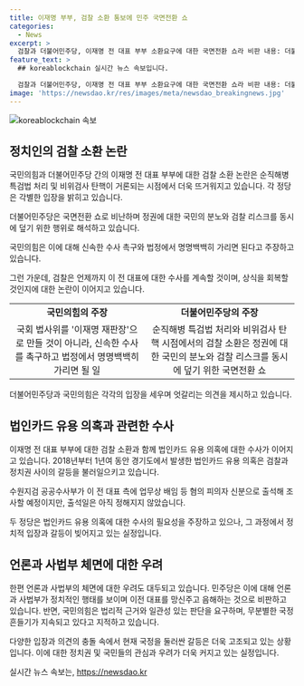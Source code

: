 ```yaml
---
title: 이재명 부부, 검찰 소환 통보에 민주 국면전환 쇼
categories:
  - News
excerpt: >
  검찰과 더불어민주당, 이재명 전 대표 부부 소환요구에 대한 국면전환 쇼라 비판 내용: 더불어민주당은 이재명 전 대표 부부에 대한 검찰 소환요구를 국면전환 쇼로 비판하며, 검찰의 수사를 향한 비판을 제기했습니다. 국민의힘은 결백한 채 명명백백한 수사를 촉구하고, 불필요한 국정 흔들기에 대해 비판했습니다. 이재명 전 대표의 사법 리스크에 대한 논의가 계속되는 가운데 민주당과 국민의힘은 입장을 대립시켰습니다.
feature_text: >
  ## koreablockchain 실시간 뉴스 속보입니다.

  검찰과 더불어민주당, 이재명 전 대표 부부 소환요구에 대한 국면전환 쇼라 비판 내용: 더불어민주당은 이재명 전 대표 부부에 대한 검찰 소환요구를 국면전환 쇼로 비판하며, 검찰의 수사를 향한 비판을 제기했습니다. 국민의힘은 결백한 채 명명백백한 수사를 촉구하고, 불필요한 국정 흔들기에 대해 비판했습니다. 이재명 전 대표의 사법 리스크에 대한 논의가 계속되는 가운데 민주당과 국민의힘은 입장을 대립시켰습니다.
image: 'https://newsdao.kr/res/images/meta/newsdao_breakingnews.jpg'
---
```


<p><img src="https://newsdao.kr/res/images/meta/newsdao_breakingnews.jpg" alt="koreablockchain 속보" /></p>

<h2 data-ke-size="size26">정치인의 검찰 소환 논란</h2>

<p>국민의힘과 더불어민주당 간의 이재명 전 대표 부부에 대한 검찰 소환 논란은 순직해병 특검법 처리 및 비위검사 탄핵이 거론되는 시점에서 더욱 뜨거워지고 있습니다. 각 정당은 각별한 입장을 밝히고 있습니다.</p>

<p data-ke-size="size16">더불어민주당은 국면전환 쇼로 비난하며 정권에 대한 국민의 분노와 검찰 리스크를 동시에 덮기 위한 행위로 해석하고 있습니다.</p>

<p>국민의힘은 이에 대해 신속한 수사 촉구와 법정에서 명명백백히 가리면 된다고 주장하고 있습니다.</p>

<p>그런 가운데, 검찰은 언제까지 이 전 대표에 대한 수사를 계속할 것이며, 상식을 회복할 것인지에 대한 논란이 이어지고 있습니다.</p>

<table>
  <tr>
    <td style="text-align: center; height: 30px;"><b>국민의힘의 주장</b></td>
    <td style="text-align: center; height: 30px;"><b>더불어민주당의 주장</b></td>
  </tr>
  <tr>
    <td style="text-align: center; height: 80px;">국회 법사위를 '이재명 재판장'으로 만들 것이 아니라, 신속한 수사를 촉구하고 법정에서 명명백백히 가리면 될 일</td>
    <td style="text-align: center; height: 80px;">순직해병 특검법 처리와 비위검사 탄핵 시점에서의 검찰 소환은 정권에 대한 국민의 분노와 검찰 리스크를 동시에 덮기 위한 국면전환 쇼</td>
  </tr>
</table>

<p>더불어민주당과 국민의힘은 각각의 입장을 세우며 엇갈리는 의견을 제시하고 있습니다.</p>

<h2 data-ke-size="size26">법인카드 유용 의혹과 관련한 수사</h2>

<p>이재명 전 대표 부부에 대한 검찰 소환과 함께 법인카드 유용 의혹에 대한 수사가 이어지고 있습니다. 2018년부터 1년여 동안 경기도에서 발생한 법인카드 유용 의혹은 검찰과 정치권 사이의 갈등을 불러일으키고 있습니다.</p>

<p data-ke-size="size16">수원지검 공공수사부가 이 전 대표 측에 업무상 배임 등 혐의 피의자 신분으로 출석해 조사할 예정이지만, 출석일은 아직 정해지지 않았습니다.</p>

<p>두 정당은 법인카드 유용 의혹에 대한 수사의 필요성을 주장하고 있으나, 그 과정에서 정치적 입장과 갈등이 빚어지고 있는 실정입니다.</p>

<h2 data-ke-size="size26">언론과 사법부 체면에 대한 우려</h2>

<p>한편 언론과 사법부의 체면에 대한 우려도 대두되고 있습니다. 민주당은 이에 대해 언론과 사법부가 정치적인 행태를 보이며 이전 대표를 망신주고 음해하는 것으로 비판하고 있습니다. 반면, 국민의힘은 법리적 근거와 일관성 있는 판단을 요구하며, 무분별한 국정 흔들기가 지속되고 있다고 지적하고 있습니다.</p>

<p>다양한 입장과 의견의 충돌 속에서 현재 국정을 둘러싼 갈등은 더욱 고조되고 있는 상황입니다. 이에 대한 정치권 및 국민들의 관심과 우려가 더욱 커지고 있는 실정입니다.</p>
실시간 뉴스 속보는, <a href="https://newsdao.kr" rel="dofollow">https://newsdao.kr</a>


